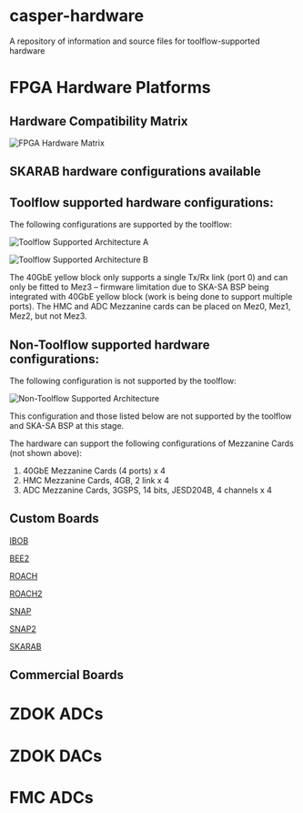 # casper-hardware
A repository of information and source files for toolflow-supported hardware

# FPGA Hardware Platforms

## Hardware Compatibility Matrix

![FPGA Hardware Matrix](https://github.com/casper-astro/casper-hardware/raw/master/FPGA_Hosts/hw-matrix.png)

## SKARAB hardware configurations available

## Toolflow supported hardware configurations:

The following configurations are supported by the toolflow:

![Toolflow Supported Architecture A](https://github.com/casper-astro/casper-hardware/raw/master/FPGA_Hosts/skarab-toolflow-supported-architecture.png)

![Toolflow Supported Architecture B](https://github.com/casper-astro/casper-hardware/raw/master/FPGA_Hosts/skarab-toolflow-supported-architecture-adc-1-40gbe-link.png)

The 40GbE yellow block only supports a single Tx/Rx link (port 0) and can only be fitted to Mez3 – firmware limitation due to SKA-SA BSP being integrated with 40GbE yellow block (work is being done to support multiple ports). The HMC and ADC Mezzanine cards can be placed on Mez0, Mez1, Mez2, but not Mez3.

## Non-Toolflow supported hardware configurations:

The following configuration is not supported by the toolflow:

![Non-Toolflow Supported Architecture](https://github.com/casper-astro/casper-hardware/raw/master/FPGA_Hosts/skarab-toolflow-non-supported-architecture.png)

This configuration and those listed below are not supported by the toolflow and SKA-SA BSP at this stage. 

The hardware can support the following configurations of Mezzanine Cards (not shown above):

1) 40GbE Mezzanine Cards (4 ports) x 4 
2) HMC Mezzanine Cards, 4GB, 2 link x 4
3) ADC Mezzanine Cards, 3GSPS, 14 bits, JESD204B, 4 channels x 4

## Custom Boards

[IBOB](https://github.com/casper-astro/casper-hardware/wiki/IBOB)

[BEE2](https://github.com/casper-astro/casper-hardware/wiki/BEE2)

[ROACH](https://github.com/casper-astro/casper-hardware/wiki/ROACH)

[ROACH2](https://github.com/casper-astro/casper-hardware/wiki/ROACH2)

[SNAP](https://github.com/casper-astro/casper-hardware/wiki/SNAP)

[SNAP2](https://github.com/casper-astro/casper-hardware/wiki/SNAP2)

[SKARAB](https://github.com/casper-astro/casper-hardware/wiki/SKARAB)


## Commercial Boards

# ZDOK ADCs

# ZDOK DACs

# FMC ADCs
